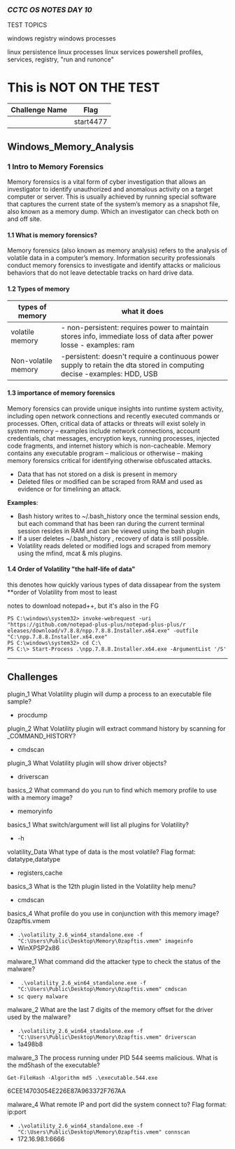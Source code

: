 ### *CCTC OS NOTES DAY 10*


TEST TOPICS

windows registry
windows processes

linux persistence
linux processes 
linux services
powershell profiles, services, registry, "run and runonce"
# This is NOT ON THE TEST
| Challenge Name | Flag |
| -- | -- | 
| | start4477|

## Windows_Memory_Analysis

### 1 Intro to Memory Forensics
Memory forensics is a vital form of cyber investigation that allows an investigator to identify unauthorized and anomalous activity on a target computer or server. This is usually achieved by running special software that captures the current state of the system’s memory as a snapshot file, also known as a memory dump. Which an investigator can check both on and off site.

#### 1.1 What is memory forensics?
Memory forensics (also known as memory analysis) refers to the analysis of volatile data in a computer’s memory. Information security professionals conduct memory forensics to investigate and identify attacks or malicious behaviors that do not leave detectable tracks on hard drive data.

#### 1.2 Types of memory

| types of memory | what it does |
| -- | -- | 
|volatile memory | - non-persistent: requires power to maintain stores  info, immediate loss of data after power losse - examples: ram  |
|Non-volatile memory | -persistent: doesn't require a continuous power supply to retain the dta stored in computing decise -examples: HDD, USB|

#### 1.3 importance of memory forensics
Memory forensics can provide unique insights into runtime system activity, including open network connections and recently executed commands or processes. Often, critical data of attacks or threats will exist solely in system memory – examples include network connections, account credentials, chat messages, encryption keys, running processes, injected code fragments, and internet history which is non-cacheable. Memory contains any executable program – malicious or otherwise – making memory forensics critical for identifying otherwise obfuscated attacks.

- Data that has not stored on a disk is present in memory
- Deleted files or modified can be scraped from RAM and used as evidence or for timelining an attack.

**Examples**:
- Bash history writes to ~/.bash_history once the terminal session ends, but each command that has been ran during the current terminal session resides in RAM and can be viewed using the bash plugin
- If a user deletes ~/.bash_history , recovery of data is still possible.
- Volatility reads deleted or modified logs and scraped from memory using the mfind, mcat & mls plugins.

#### 1.4 Order of Volatility "the half-life of data"
this denotes how quickly various types of data dissapear from the system
**order of Volatility from most to least 


notes to download notepad++, but it's also in the FG 
```
PS C:\windows\system32> invoke-webrequest -uri "https://github.com/notepad-plus-plus/notepad-plus-plus/r
eleases/download/v7.8.8/npp.7.8.8.Installer.x64.exe" -outfile "C:\npp.7.8.8.Installer.x64.exe"
PS C:\windows\system32> cd C:\
PS C:\> Start-Process .\npp.7.8.8.Installer.x64.exe -ArgumentList '/S'
```
-------------------------------------------------

## Challenges
plugin_1
What Volatility plugin will dump a process to an executable file sample?
- procdump

plugin_2
What Volatility plugin will extract command history by scanning for _COMMAND_HISTORY?
- cmdscan

plugin_3
What Volatility plugin will show driver objects?
- driverscan

basics_2
What command do you run to find which memory profile to use with a memory image?
- memoryinfo

basics_1
What switch/argument will list all plugins for Volatility?
- -h

volatility_Data
What type of data is the most volatile?
Flag format: datatype,datatype
- registers,cache

basics_3
What is the 12th plugin listed in the Volatility help menu?
- cmdscan

basics_4
What profile do you use in conjunction with this memory image?
0zapftis.vmem
- `.\volatility_2.6_win64_standalone.exe -f "C:\Users\Public\Desktop\Memory\0zapftis.vmem" imageinfo` 
- WinXPSP2x86

malware_1
What command did the attacker type to check the status of the malware?
- ` .\volatility_2.6_win64_standalone.exe -f "C:\Users\Public\Desktop\Memory\0zapftis.vmem" cmdscan` 
- `sc query malware`

malware_2
What are the last 7 digits of the memory offset for the driver used by the malware?
- `.\volatility_2.6_win64_standalone.exe -f "C:\Users\Public\Desktop\Memory\0zapftis.vmem" driverscan`
- 1a498b8

malware_3
The process running under PID 544 seems malicious. What is the md5hash of the executable?

`Get-FileHash -Algorithm md5 .\executable.544.exe`

6CEE14703054E226E87A963372F767AA

malware_4
What remote IP and port did the system connect to?
Flag format: ip:port

- `.\volatility_2.6_win64_standalone.exe -f "C:\Users\Public\Desktop\Memory\0zapftis.vmem" connscan`
- 172.16.98.1:6666